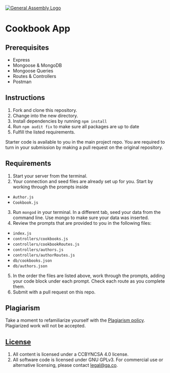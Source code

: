 [![General Assembly Logo](https://camo.githubusercontent.com/1a91b05b8f4d44b5bbfb83abac2b0996d8e26c92/687474703a2f2f692e696d6775722e636f6d2f6b6538555354712e706e67)](https://generalassemb.ly/education/web-development-immersive)

# Cookbook App

## Prerequisites

* Express
* Mongoose & MongoDB
* Mongoose Queries
* Routes & Controllers
* Postman

## Instructions

1. Fork and clone this repository.
2. Change into the new directory.
3. Install dependencies by running `npm install`
4. Run `npm audit fix` to make sure all packages are up to date
5. Fulfill the listed requirements.

Starter code is available to you in the main project repo. You are
required to turn in your submission by making a pull request on the original
repository.

## Requirements

1. Start your server from the terminal.
2. Your connection and seed files are already set up for you. Start by working through the prompts inside 
* `Author.js`
* `Cookbook.js`
3. Run `mongod` in your terminal. In a different tab, seed your data from the command line. Use mongo to make sure your data was inserted.
4. Review the prompts that are provided to you in the following files:

* `index.js`
* `controllers/cookbooks.js`
* `controllers/cookbookRoutes.js`
* `controllers/authors.js`
* `controllers/authorRoutes.js`
* `db/cookbooks.json`
* `db/authors.json`

5. In the order the files are listed above, work through the prompts, adding your code block under each prompt. Check each route as you complete them.
6. Submit with a pull request on this repo.

## Plagiarism

Take a moment to refamiliarize yourself with the [Plagiarism policy](https://git.generalassemb.ly/DC-WDI/Administrative/blob/master/plagiarism.md). Plagiarized work will not be accepted.

## [License](LICENSE)

1.  All content is licensed under a CC­BY­NC­SA 4.0 license.
2.  All software code is licensed under GNU GPLv3. For commercial use or
    alternative licensing, please contact legal@ga.co.
